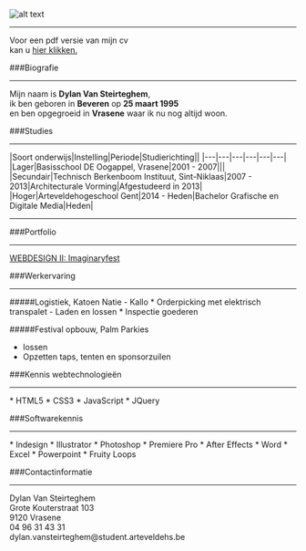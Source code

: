 ![alt text](http://i.imgur.com/TkYja0z.png "Dylans' GitHub")
<hr>
<p>
    Voor een pdf versie van mijn cv<br>
    kan u <a href="https://www.dropbox.com/s/y844yooibqy7rdp/cv%20.pdf?dl=0">
    hier klikken. </a>
</p>

###Biografie
<hr>
<p>
    Mijn naam is <strong>Dylan Van Steirteghem</strong>,<br>
    ik ben geboren in <strong>Beveren</strong> op <strong>25 maart 1995</strong><br>
    en ben opgegroeid in <strong>Vrasene</strong> waar ik nu nog altijd woon.
</p>

###Studies
<hr>
|Soort onderwijs|Instelling|Periode|Studierichting||
|---|---|---|---|---|---|
|Lager|Basisschool DE Oogappel, Vrasene|2001 - 2007|||
|Secundair|Technisch Berkenboom Instituut, Sint-Niklaas|2007 - 2013|Architecturale Vorming|Afgestudeerd in 2013|
|Hoger|Arteveldehogeschool Gent|2014 - Heden|Bachelor Grafische en Digitale Media|Heden|
<hr>
###Portfolio
<hr>
<a href="http://www.arteveldehogeschool.be/campusGDM/studenten_201415/dylavans/webdesign2/imaginaryfest/site/index.html">
 WEBDESIGN II: Imaginaryfest
</a>

###Werkervaring
<hr>
#####Logistiek, Katoen Natie - Kallo
* Orderpicking met elektrisch transpalet - Laden en lossen
* Inspectie goederen

#####Festival opbouw, Palm Parkies
* lossen
* Opzetten taps, tenten en sponsorzuilen

###Kennis webtechnologieën
<hr>
* HTML5
* CSS3
* JavaScript
* JQuery

###Softwarekennis
<hr>
* Indesign
* Illustrator
* Photoshop
* Premiere Pro
* After Effects
* Word
* Excel
* Powerpoint
* Fruity Loops

###Contactinformatie
<hr>
Dylan Van Steirteghem<br>
Grote Kouterstraat 103<br>
9120 Vrasene<br>
04 96 31 43 31<br>
dylan.vansteirteghem@student.arteveldehs.be
